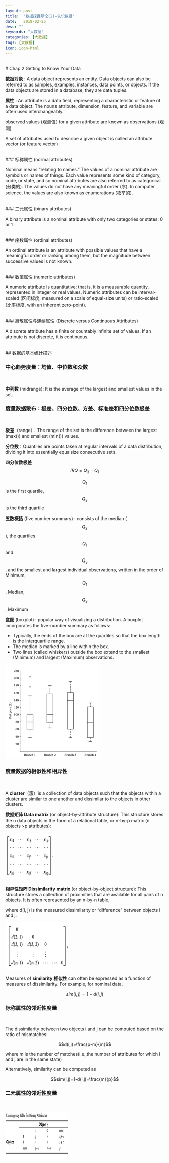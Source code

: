 ```yaml
---
layout: post
title:  "数据挖掘导论(2)-认识数据"
date:   2019-02-25
desc: ""
keywords: "大数据"
categories: [大数据]
tags: [大数据]
icon: icon-html
---
```



<br />
# Chap 2 Getting to Know Your Data
<br />


**数据对象** : A data object represents an entity. Data objects can also be referred to as samples, examples, instances, data points, or objects. If the data objects are stored in a database, they are data tuples.

**属性** : An attribute is a data field, representing a characteristic or feature of a data object. The nouns attribute, dimension, feature, and variable are often used interchangeably.

observed values (观测值) for a given attribute are known as observations (观测)

A set of attributes used to describe a given object is called an attribute vector (or feature vector)

<br />
### 标称属性 (normal attributes)

Nominal means “relating to names.” The values of a nominal attribute are symbols or names of things. Each value represents some kind of category, code, or state, and so nominal attributes are also referred to as categorical (分类的). The values do not have any meaningful order (序). In computer science, the values are also known as enumerations (枚举的).

<br />
### 二元属性 (binary attributes)

A binary attribute is a nominal attribute with only two categories or states: 0 or 1

<br />
### 序数属性 (ordinal attributes)

An ordinal attribute is an attribute with possible values that have a meaningful order or ranking among them, but the magnitude between successive values is not known.

<br />
### 数值属性 (numeric attributes)

A numeric attribute is quantitative; that is, it is a measurable quantity, represented in integer or real values. Numeric attributes can be interval-scaled (区间标度, measured on a scale of equal-size units) or ratio-scaled (比率标度, with an inherent zero-point).

<br />
### 离散属性与连续属性 (Discrete versus Continuous Attributes)

A discrete attribute has a ﬁnite or countably inﬁnite set of values. If an attribute is not discrete, it is continuous.

<br />
## 数据的基本统计描述
<br />

### 中心趋势度量：均值、中位数和众数
<br />

**中列数** (midrange): It is the average of the largest and smallest values in the set.

### 度量数据散布：极差、四分位数、方差、标准差和四分位数极差
<br />

**极差**（range）：The range of the set is the difference between the largest (max()) and smallest (min()) values.

**分位数**：Quantiles are points taken at regular intervals of a data distribution, dividing it into essentially equalsize consecutive sets.

**四分位数极差** $$IRQ=Q_{3}-Q_{1}$$

$$Q_{1}$$ is the first quartile, $$Q_{3}$$ is the third quartile

**五数概括** (five number summary) : consists of the median ($$Q_{2}$$), the quartiles $$Q_{1}$$ and $$Q_{3}$$, and the smallest and largest individual observations, written in the order of Minimum, $$Q_{1}$$, Median, $$Q_{3}$$, Maximum

**盒图** (boxplot) : popular way of visualizing a distribution. A boxplot incorporates the ﬁve-number summary as follows:

+ Typically, the ends of the box are at the quartiles so that the box length is the interquartile range.
+ The median is marked by a line within the box.
+ Two lines (called whiskers) outside the box extend to the smallest (Minimum) and largest (Maximum) observations.

<img src="https://raw.githubusercontent.com/Tianye-Zheng/Tianye-Zheng.github.io/master/PostPictures/2019-02-25/1.png" width = "300" height =
"300"/>

### 度量数据的相似性和相异性
<br />

A **cluster**（簇）is a collection of data objects such that the objects within a cluster are similar to one another and dissimilar to the objects in other clusters.

**数据矩阵 Data matrix** (or object-by-attribute structure): This structure stores the n data objects in the form of a relational table, or n-by-p matrix (n objects ×p attributes):

<img src="https://raw.githubusercontent.com/Tianye-Zheng/Tianye-Zheng.github.io/master/PostPictures/2019-02-25/2.png" width = "150" height =
"150"/>

**相异性矩阵 Dissimilarity matrix** (or object-by-object structure): This structure stores a collection of proximities that are available for all pairs of n objects. It is often represented by an n-by-n table, 

where d(i, j) is the measured dissimilarity or “difference” between objects i and j.

<img src="https://raw.githubusercontent.com/Tianye-Zheng/Tianye-Zheng.github.io/master/PostPictures/2019-02-25/3.png" width = "200" height =
"150"/>

Measures of **similarity 相似性** can often be expressed as a function of measures of dissimilarity. For example, for nominal data,

$$sim(i,j)=1-d(i,j)$$

### 标称属性的邻近性度量
<br />

The dissimilarity between two objects i and j can be computed based on the ratio of mismatches:

$$d(i,j)=\frac{p-m}{m}$$

where m is the number of matches(i.e.,the number of attributes for which i and j are in the same state)

Alternatively, similarity can be computed as

$$sim(i,j)=1-d(i,j)=\frac{m}{p}$$

### 二元属性的邻近性度量
<br />

<img src="https://raw.githubusercontent.com/Tianye-Zheng/Tianye-Zheng.github.io/master/PostPictures/2019-02-25/4.png" width = "200" height =
"150"/>



